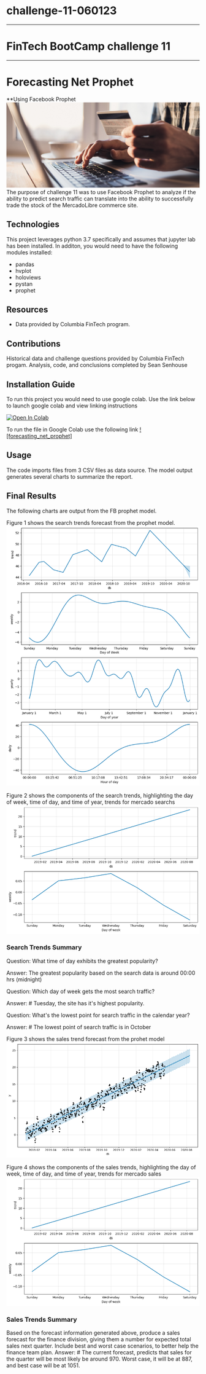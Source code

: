 # challenge-11-060123
---
# FinTech BootCamp challenge 11
---
# Forecasting Net Prophet
**Using Facebook Prophet
![image from the fintech challenge 11](/images/11-4-challenge-image.png)
The purpose of challenge 11 was to use Facebook Prophet to analyze if the ability to predict search traffic can translate into the ability to successfully trade the stock of the MercadoLibre commerce site.

## Technologies
This project leverages python 3.7 specifically and assumes that jupyter lab has been installed. In additon, you would need to have the following modules installed:

* pandas
* hvplot
* holoviews
* pystan
* prophet

## Resources
* Data provided by Columbia FinTech program.

## Contributions 

Historical data and challenge questions provided by Columbia FinTech progam.
Analysis, code, and conclusions completed by Sean Senhouse

## Installation Guide
To run this project you would need to use google colab. Use the link below to launch google colab and view linking instructions

[![Open In Colab](https://colab.research.google.com/assets/colab-badge.svg)](https://colab.research.google.com/github/googlecolab/colabtools/blob/master/notebooks/colab-github-demo.ipynb)

To run the file in Google Colab use the following link
[![forecasting_net_prophet]](https://colab.research.google.com/drive/15aFjji9XvDATQqPau7Vq7yiP5Si25ROI?usp=sharing)

## Usage

The code imports files from 3 CSV files as data source. The model output generates several charts to summarize the report. 

## Final Results
The following charts are output from the FB prophet model. 

Figure 1 shows the search trends forecast from the prophet model.
![mercado search trends](/images/mercadotrendscomponents.png)

Figure 2 shows the components of the search trends, highlighting the day of week, time of day, and time of year, trends for mercado searchs
![mercado search trends components](/images/mercadosalestrendscomponents.png)

### Search Trends Summary
Question: What time of day exhibits the greatest popularity?

Answer: The greatest popularity based on the search data is around 00:00 hrs (midnight)

Question: Which day of week gets the most search traffic?

Answer: # Tuesday, the site has it's highest popularity.

Question: What's the lowest point for search traffic in the calendar year?

Answer: # The lowest point of search traffic is in October

Figure 3 shows the sales trend forecast from the prohet model
![mercado sales trends](/images/mercadosalesprophet.png)

Figure 4 shows the components of the sales trends, highlighting the day of week, time of day, and time of year, trends for mercado sales
![mercado sales trends components](/images/mercadosalestrendscomponents.png)

### Sales Trends Summary
Based on the forecast information generated above, produce a sales forecast for the finance division, giving them a number for expected total sales next quarter. Include best and worst case scenarios, to better help the finance team plan.
Answer: # The current forecast, predicts that sales for the quarter will be most likely be around 970. Worst case, it will be at 887, and best case will be at 1051.